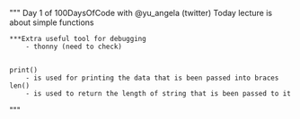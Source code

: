 """
    Day 1 of 100DaysOfCode with @yu_angela (twitter)
    Today lecture is about simple functions

    ***Extra useful tool for debugging
        - thonny (need to check)


    print()
        - is used for printing the data that is been passed into braces
    len()
        - is used to return the length of string that is been passed to it

"""